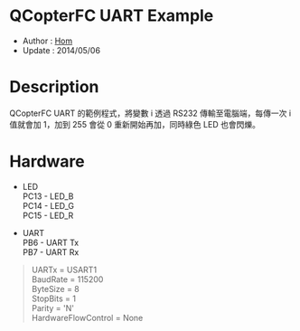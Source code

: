QCopterFC UART Example
========
* Author  : [Hom](about.me/Hom)
* Update  : 2014/05/06

Description
========
QCopterFC UART 的範例程式，將變數 i 透過 RS232 傳輸至電腦端，每傳一次 i 值就會加 1，加到 255 會從 0 重新開始再加，同時綠色 LED 也會閃爍。

Hardware
========
* LED  
PC13 - LED_B  
PC14 - LED_G  
PC15 - LED_R  

* UART  
PB6 - UART Tx  
PB7 - UART Rx  
> UARTx = USART1  
> BaudRate = 115200  
> ByteSize = 8  
> StopBits = 1  
> Parity = 'N'  
> HardwareFlowControl = None  
